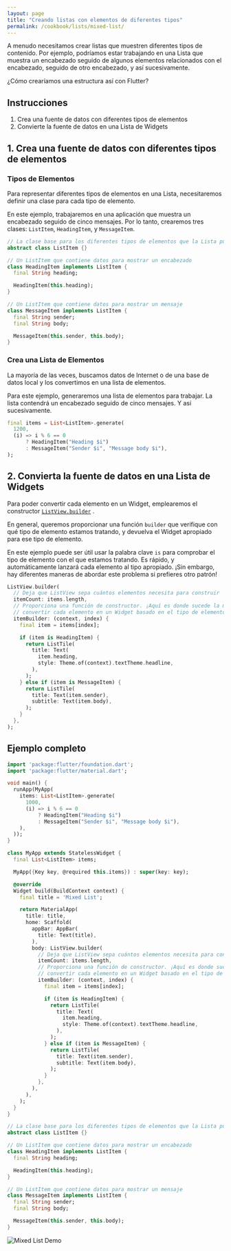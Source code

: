 ```yaml
---
layout: page
title: "Creando listas con elementos de diferentes tipos"
permalink: /cookbook/lists/mixed-list/
---
```


A menudo necesitamos crear listas que muestren diferentes tipos de contenido. Por ejemplo, podríamos estar trabajando en una Lista que muestra un encabezado seguido de algunos elementos relacionados con el encabezado, seguido de otro encabezado, y así sucesivamente.

¿Cómo crearíamos una estructura así con Flutter?

## Instrucciones

  1. Crea una fuente de datos con diferentes tipos de elementos
  2. Convierte la fuente de datos en una Lista de Widgets

## 1. Crea una fuente de datos con diferentes tipos de elementos

### Tipos de Elementos

Para representar diferentes tipos de elementos en una Lista, necesitaremos definir una clase para cada tipo de elemento.

En este ejemplo, trabajaremos en una aplicación que muestra un encabezado seguido de cinco mensajes. Por lo tanto, crearemos tres clases: `ListItem`, `HeadingItem`, 
y `MessageItem`.

<!-- skip -->
```dart
// La clase base para los diferentes tipos de elementos que la Lista puede contener
abstract class ListItem {}

// Un ListItem que contiene datos para mostrar un encabezado
class HeadingItem implements ListItem {
  final String heading;

  HeadingItem(this.heading);
}

// Un ListItem que contiene datos para mostrar un mensaje
class MessageItem implements ListItem {
  final String sender;
  final String body;

  MessageItem(this.sender, this.body);
}
```

### Crea una Lista de Elementos

La mayoría de las veces, buscamos datos de Internet o de una base de datos local y los convertimos en una lista de elementos.
 
Para este ejemplo, generaremos una lista de elementos para trabajar. La lista contendrá un encabezado seguido de cinco mensajes. Y así sucesivamente.

<!-- skip -->
```dart
final items = List<ListItem>.generate(
  1200,
  (i) => i % 6 == 0
      ? HeadingItem("Heading $i")
      : MessageItem("Sender $i", "Message body $i"),
);
```

## 2. Convierta la fuente de datos en una Lista de Widgets

Para poder convertir cada elemento en un Widget, emplearemos el constructor 
[`ListView.builder`](https://docs.flutter.io/flutter/widgets/ListView/ListView.builder.html)
.

En general, queremos proporcionar una función `builder` que verifique con qué tipo de elemento estamos tratando, y devuelva el Widget apropiado para ese tipo de elemento.

En este ejemplo puede ser útil usar la palabra clave `is` para comprobar el tipo de elemento con el que estamos tratando. Es rápido, y automáticamente lanzará cada elemento al tipo apropiado. ¡Sin embargo, hay diferentes maneras de abordar este problema si  prefieres otro patrón!

<!-- skip -->
```dart
ListView.builder(
  // Deja que ListView sepa cuántos elementos necesita para construir
  itemCount: items.length,
  // Proporciona una función de constructor. ¡Aquí es donde sucede la magia! Vamos a
  // convertir cada elemento en un Widget basado en el tipo de elemento que es.
  itemBuilder: (context, index) {
    final item = items[index];

    if (item is HeadingItem) {
      return ListTile(
        title: Text(
          item.heading,
          style: Theme.of(context).textTheme.headline,
        ),
      );
    } else if (item is MessageItem) {
      return ListTile(
        title: Text(item.sender),
        subtitle: Text(item.body),
      );
    }
  },
);
```

## Ejemplo completo

```dart
import 'package:flutter/foundation.dart';
import 'package:flutter/material.dart';

void main() {
  runApp(MyApp(
    items: List<ListItem>.generate(
      1000,
      (i) => i % 6 == 0
          ? HeadingItem("Heading $i")
          : MessageItem("Sender $i", "Message body $i"),
    ),
  ));
}

class MyApp extends StatelessWidget {
  final List<ListItem> items;

  MyApp({Key key, @required this.items}) : super(key: key);

  @override
  Widget build(BuildContext context) {
    final title = 'Mixed List';

    return MaterialApp(
      title: title,
      home: Scaffold(
        appBar: AppBar(
          title: Text(title),
        ),
        body: ListView.builder(
          // Deja que ListView sepa cuántos elementos necesita para construir
          itemCount: items.length,
          // Proporciona una función de constructor. ¡Aquí es donde sucede la magia! Vamos a
          // convertir cada elemento en un Widget basado en el tipo de elemento que es.
          itemBuilder: (context, index) {
            final item = items[index];

            if (item is HeadingItem) {
              return ListTile(
                title: Text(
                  item.heading,
                  style: Theme.of(context).textTheme.headline,
                ),
              );
            } else if (item is MessageItem) {
              return ListTile(
                title: Text(item.sender),
                subtitle: Text(item.body),
              );
            }
          },
        ),
      ),
    );
  }
}

// La clase base para los diferentes tipos de elementos que la Lista puede contener
abstract class ListItem {}

// Un ListItem que contiene datos para mostrar un encabezado
class HeadingItem implements ListItem {
  final String heading;

  HeadingItem(this.heading);
}

// Un ListItem que contiene datos para mostrar un mensaje
class MessageItem implements ListItem {
  final String sender;
  final String body;

  MessageItem(this.sender, this.body);
}
```

![Mixed List Demo](/images/cookbook/mixed-list.png)
